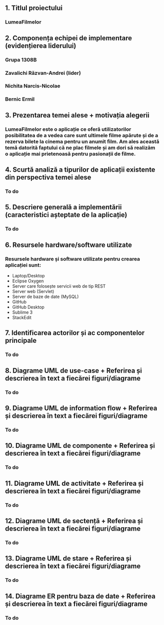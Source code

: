 ## 1. Titlul proiectului
   ### LumeaFilmelor
## 2. Componența echipei de implementare (evidențierea liderului)
   ### Grupa 1308B
   ### Zavalichi Răzvan-Andrei (lider)
   ### Nichita Narcis-Nicolae
   ### Bernic Ermil
## 3. Prezentarea temei alese + motivația alegerii
   ### LumeaFilmelor este o aplicație ce oferă utilizatorilor posibilitatea de a vedea care sunt ultimele filme apărute și de a rezerva bilete la cinema pentru un anumit film. Am ales această temă datorită faptului că ne plac filmele și am dori să realizăm o aplicație mai prietenoasă pentru pasionații de filme.
## 4. Scurtă analiză a tipurilor de aplicații existente din perspectiva temei alese
   ### To do
## 5. Descriere generală a implementării (caracteristici așteptate de la aplicație)
   ### To do
## 6. Resursele hardware/software utilizate
   ### Resursele hardware și software utilizate pentru crearea aplicației sunt:

-   Laptop/Desktop
-   Eclipse Oxygen
-   Server care folosește servicii web de tip REST
-   Server web (Servlet)
-   Server de baze de date (MySQL)
-   GitHub
-   GitHub Desktop
-   Sublime 3
-   StackEdit
## 7. Identificarea actorilor și ac componentelor principale
   ### To do
## 8. Diagrame UML de use-case + Referirea și descrierea în text a fiecărei figuri/diagrame
   ### To do
## 9. Diagrame UML de information flow + Referirea și descrierea în text a fiecărei figuri/diagrame
   ### To do
## 10. Diagrame UML de componente + Referirea și descrierea în text a fiecărei figuri/diagrame
   ### To do
## 11. Diagrame UML de activitate + Referirea și descrierea în text a fiecărei figuri/diagrame
   ### To do
## 12. Diagrame UML de sectență + Referirea și descrierea în text a fiecărei figuri/diagrame 
   ### To do
## 13. Diagrame UML de stare + Referirea și descrierea în text a fiecărei figuri/diagrame
   ### To do
## 14. Diagrame ER pentru baza de date + Referirea și descrierea în text a fiecărei figuri/diagrame
   ### To do
